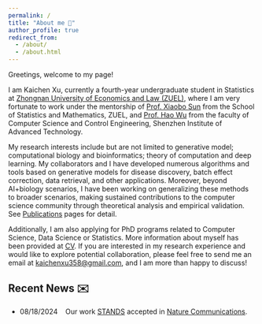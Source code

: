 ```yaml
---
permalink: /
title: "About me 🥰"
author_profile: true
redirect_from: 
  - /about/
  - /about.html
---
```


Greetings, welcome to my page!

I am Kaichen Xu, currently a fourth-year undergraduate student in Statistics at [Zhongnan University of Economics and Law (ZUEL)](https://english.zuel.edu.cn/), where I am very fortunate to work under the mentorship of [Prof. Xiaobo Sun](https://scholar.google.com/citations?user=l56IWfgAAAAJ&hl=en) from the School of Statistics and Mathematics, ZUEL, and [Prof. Hao Wu](https://www.haowulab.org/) from the faculty of Computer Science and Control Engineering, Shenzhen Institute of Advanced Technology. 

My research interests include but are not limited to generative model; computational biology and bioinformatics; theory of computation and deep learning. My collaborators and I have developed numerous algorithms and tools based on generative models for disease discovery, batch effect correction, data retrieval, and other applications. Moreover, beyond AI+biology scenarios, I have been working on generalizing these methods to broader scenarios, making sustained contributions to the computer science community through theoretical analysis and empirical validation. See [Publications](./publications.md) pages for detail.

Additionally, I am also applying for PhD programs related to Computer Science, Data Science or Statistics. More information about myself has been provided at [CV](./cv.html). If you are interested in my research experience and would like to explore potential collaboration, please feel free to send me an email at kaichenxu358@gmail.com, and I am more than happy to discuss!


## Recent News ✉️

* 08/18/2024 &nbsp;&nbsp; Our work [STANDS](/portfolios/portfolio-4/) accepted in [Nature Communications](https://www.nature.com/ncomms/).